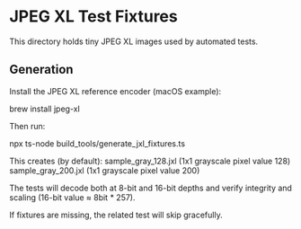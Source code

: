 JPEG XL Test Fixtures
======================

This directory holds tiny JPEG XL images used by automated tests.

Generation
----------
Install the JPEG XL reference encoder (macOS example):

  brew install jpeg-xl

Then run:

  npx ts-node build_tools/generate_jxl_fixtures.ts

This creates (by default):
  sample_gray_128.jxl (1x1 grayscale pixel value 128)
  sample_gray_200.jxl (1x1 grayscale pixel value 200)

The tests will decode both at 8-bit and 16-bit depths and verify integrity
and scaling (16-bit value ≈ 8bit * 257).

If fixtures are missing, the related test will skip gracefully.
